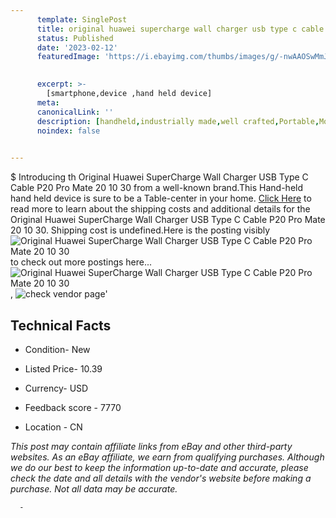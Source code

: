 ```yaml
---
      template: SinglePost
      title: original huawei supercharge wall charger usb type c cable p20 pro mate 20 10 30
      status: Published
      date: '2023-02-12'
      featuredImage: 'https://i.ebayimg.com/thumbs/images/g/-nwAAOSwMmJd3Rpx/s-l225.jpg'
       

      excerpt: >-
        [smartphone,device ,hand held device]
      meta:
      canonicalLink: ''
      description: [handheld,industrially made,well crafted,Portable,Mobile,Compact,Convenient,Lightweight,Maneuverable,Man-portable,Miniature,Carriable,Hand-held,Light,Holdable,Transportable,Mobile device,Pocket-sized,On-the-go,Wireless,Cordless,Compact size,Convenient size, smartphone,device ,hand held device]
      noindex: false
      

---
```

$
      Introducing th Original Huawei SuperCharge Wall Charger USB Type C Cable P20 Pro Mate 20 10 30 from a well-known brand.This Hand-held hand held device is sure to be a Table-center in your home. [Click Here](https://www.ebay.com/itm/392555940503?hash=item5b66284a97%3Ag%3A-nwAAOSwMmJd3Rpx&amdata=enc%3AAQAHAAAA4NbxT5U%2FjYwHQx%2FrBpNGYaouGl0oCb1Cdv%2F%2FIWpdZhd9cDxI7fZp18yNdzi1rJH%2FEBv8k5be0cC3zX7Wvt1fjcsUqe6pD2N%2FbNZnSfA%2BrIikMuwuqFQzhfucdgGGH%2BGMxmPgZDpcUN%2BiboaIYm1VN0KPcM2NYgeW%2FC9ZcMMDCuxhJV3WxynoSY6r4jdgPcSCVLRwSgim8bmkcHQxCZlLlsZEcyC9mfDaig49cow0yZfQ2UAYR9zN0OxP1MrHiRvuGkIMkpIsPqeGnXI%2FnfFJWSEKaRdhkCa2I40DzBKFrZAL&mkevt=1&mkcid=1&mkrid=711-53200-19255-0&campid=%253CePNCampaignId%253E&customid=%253CreferenceId%253E&toolid=10049) to read more to learn about the shipping costs and additional details for the Original Huawei SuperCharge Wall Charger USB Type C Cable P20 Pro Mate 20 10 30. Shipping cost is undefined.Here is the posting visibly ![Original Huawei SuperCharge Wall Charger USB Type C Cable P20 Pro Mate 20 10 30](https://i.ebayimg.com/thumbs/images/g/-nwAAOSwMmJd3Rpx/s-l225.jpg) to check out more postings here... ![Original Huawei SuperCharge Wall Charger USB Type C Cable P20 Pro Mate 20 10 30](https://i.ebayimg.com/images/g/-nwAAOSwMmJd3Rpx/s-l960.jpg), ![check vendor page](https://origin-galleryplus.ebayimg.com/ws/web/392555940503_2_0_1/225x225.jpg,https://origin-galleryplus.ebayimg.com/ws/web/392555940503_3_0_1/225x225.jpg,https://origin-galleryplus.ebayimg.com/ws/web/392555940503_4_0_1/225x225.jpg,https://origin-galleryplus.ebayimg.com/ws/web/392555940503_5_0_1/225x225.jpg,https://origin-galleryplus.ebayimg.com/ws/web/392555940503_6_0_1/225x225.jpg,https://origin-galleryplus.ebayimg.com/ws/web/392555940503_7_0_1/225x225.jpg,https://origin-galleryplus.ebayimg.com/ws/web/392555940503_8_0_1/225x225.jpg,https://origin-galleryplus.ebayimg.com/ws/web/392555940503_9_0_1/225x225.jpg,https://origin-galleryplus.ebayimg.com/ws/web/392555940503_10_0_1/225x225.jpg,https://origin-galleryplus.ebayimg.com/ws/web/392555940503_11_0_1/225x225.jpg,https://origin-galleryplus.ebayimg.com/ws/web/392555940503_12_0_1/225x225.jpg)'

      

 ## Technical Facts 



     
      

 - Condition- New 


      

 - Listed Price- 10.39 


      

 - Currency- USD 


      

 - Feedback score - 7770 


      

 - Location - CN 


      
      

 *_This post may contain affiliate links from eBay and other third-party websites. As an eBay affiliate, we earn from qualifying purchases. Although we do our best to keep the information up-to-date and accurate, please check the date and all details with the vendor's website before making a purchase. Not all data may be accurate._*




      -
